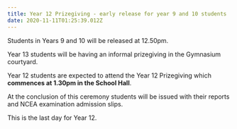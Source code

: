 ```yaml
---
title: Year 12 Prizegiving - early release for year 9 and 10 students
date: 2020-11-11T01:25:39.012Z
---
```

Students in Years 9 and 10 will be released at 12.50pm. 

Year 13 students will be having an informal prizegiving in the Gymnasium courtyard. 

Year 12 students are expected to attend the Year 12 Prizegiving which **commences at 1.30pm in the School Hall**.  

At the conclusion of this ceremony students will be issued with their reports and NCEA examination admission slips. 

This is the last day for Year 12.
